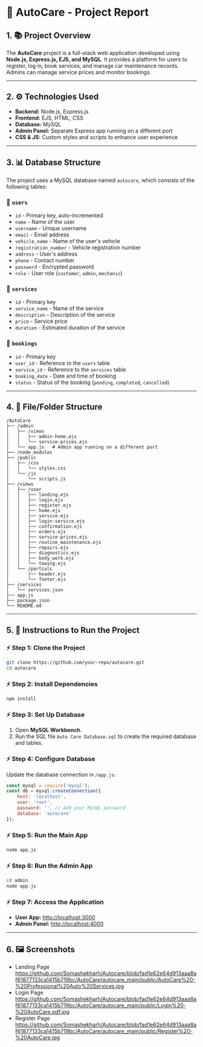 
# 📄 **AutoCare - Project Report**

## 1. 📚 **Project Overview**
The **AutoCare** project is a full-stack web application developed using **Node.js, Express.js, EJS, and MySQL**. It provides a platform for users to register, log in, book services, and manage car maintenance records. Admins can manage service prices and monitor bookings.

---

## 2. ⚙️ **Technologies Used**
- **Backend:** Node.js, Express.js
- **Frontend:** EJS, HTML, CSS
- **Database:** MySQL
- **Admin Panel:** Separate Express app running on a different port
- **CSS & JS:** Custom styles and scripts to enhance user experience

---

## 3. 📊 **Database Structure**
The project uses a MySQL database named `autocare`, which consists of the following tables:

### 🔹 `users`
- `id` - Primary key, auto-incremented
- `name` - Name of the user
- `username` - Unique username
- `email` - Email address
- `vehicle_name` - Name of the user's vehicle
- `registration_number` - Vehicle registration number
- `address` - User's address
- `phone` - Contact number
- `password` - Encrypted password
- `role` - User role (`customer`, `admin`, `mechanic`)

### 🔹 `services`
- `id` - Primary key
- `service_name` - Name of the service
- `description` - Description of the service
- `price` - Service price
- `duration` - Estimated duration of the service

### 🔹 `bookings`
- `id` - Primary key
- `user_id` - Reference to the `users` table
- `service_id` - Reference to the `services` table
- `booking_date` - Date and time of booking
- `status` - Status of the booking (`pending`, `completed`, `cancelled`)

---

## 4. 📂 **File/Folder Structure**
```
/AutoCare
├── /admin
│   ├── /views
│   │   ├── admin-home.ejs
│   │   └── service-prices.ejs
│   └── app.js   # Admin app running on a different port
├── /node_modules
├── /public
│   ├── /css
│   │   └── styles.css
│   └── /js
│       └── scripts.js
├── /views
│   ├── /user
│   │   ├── landing.ejs
│   │   ├── login.ejs
│   │   ├── register.ejs
│   │   ├── home.ejs
│   │   ├── service.ejs
│   │   ├── login-service.ejs
│   │   ├── confirmation.ejs
│   │   ├── orders.ejs
│   │   ├── service-prices.ejs
│   │   ├── routine_maintenance.ejs
│   │   ├── repairs.ejs
│   │   ├── diagnostics.ejs
│   │   ├── body_work.ejs
│   │   └── towing.ejs
│   └── /partials
│       ├── header.ejs
│       └── footer.ejs
├── /services
│   └── services.json
├── app.js
├── package.json
└── README.md
```

---

## 5. 🚀 **Instructions to Run the Project**
### ⚡️ **Step 1: Clone the Project**
```bash
git clone https://github.com/your-repo/autocare.git
cd autocare
```

### ⚡️ **Step 2: Install Dependencies**
```bash
npm install
```

### ⚡️ **Step 3: Set Up Database**
1. Open **MySQL Workbench**.
2. Run the SQL file `Auto Care Database.sql` to create the required database and tables.

### ⚡️ **Step 4: Configure Database**
Update the database connection in `/app.js`:
```js
const mysql = require('mysql');
const db = mysql.createConnection({
    host: 'localhost',
    user: 'root',
    password: '', // Add your MySQL password
    database: 'autocare'
});
```

### ⚡️ **Step 5: Run the Main App**
```bash
node app.js
```

### ⚡️ **Step 6: Run the Admin App**
```bash
cd admin
node app.js
```

### ⚡️ **Step 7: Access the Application**
- **User App:** [http://localhost:3000](http://localhost:3000)  
- **Admin Panel:** [http://localhost:4000](http://localhost:4000)

---

## 6. 🖼️ **Screenshots**
- Landing Page 
https://github.com/Somashekharh/Autocare/blob/fad1e62e64d913aaa8af61877133ca1415b719bc/AutoCare/autocare_main/public/AutoCare%20-%20Professional%20Auto%20Services.jpg
- Login Page
https://github.com/Somashekharh/Autocare/blob/fad1e62e64d913aaa8af61877133ca1415b719bc/AutoCare/autocare_main/public/Login%20-%20AutoCare.pdf.jpg
- Register Page
https://github.com/Somashekharh/Autocare/blob/fad1e62e64d913aaa8af61877133ca1415b719bc/AutoCare/autocare_main/public/Register%20-%20AutoCare.jpg
